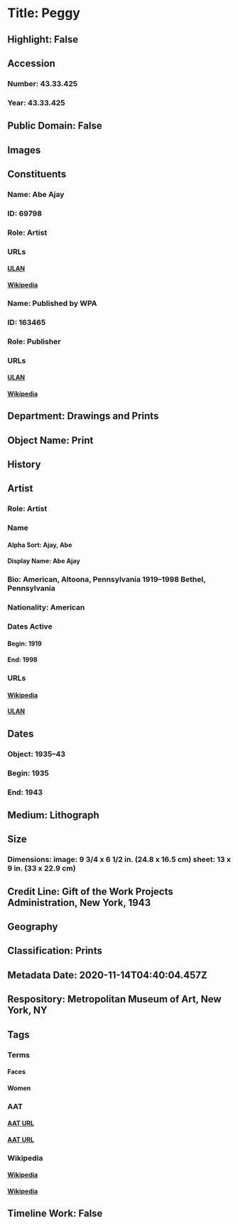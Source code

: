# Title: Peggy
## Highlight: False
## Accession
### Number: 43.33.425
### Year: 43.33.425
## Public Domain: False
## Images
## Constituents
### Name: Abe Ajay
### ID: 69798
### Role: Artist
### URLs
#### [ULAN](http://vocab.getty.edu/page/ulan/500009952)
#### [Wikipedia](https://www.wikidata.org/wiki/Q4666360)
### Name: Published by WPA
### ID: 163465
### Role: Publisher
### URLs
#### [ULAN](http://vocab.getty.edu/page/ulan/500227524)
#### [Wikipedia](https://www.wikidata.org/wiki/Q1200079)
## Department: Drawings and Prints
## Object Name: Print
## History
## Artist
### Role: Artist
### Name
#### Alpha Sort: Ajay, Abe
#### Display Name: Abe Ajay
### Bio: American, Altoona, Pennsylvania 1919–1998 Bethel, Pennsylvania
### Nationality: American
### Dates Active
#### Begin: 1919
#### End: 1998
### URLs
#### [Wikipedia](https://www.wikidata.org/wiki/Q4666360)
#### [ULAN](http://vocab.getty.edu/page/ulan/500009952)
## Dates
### Object: 1935–43
### Begin: 1935
### End: 1943
## Medium: Lithograph
## Size
### Dimensions: image: 9 3/4 x 6 1/2 in. (24.8 x 16.5 cm) sheet: 13 x 9 in. (33 x 22.9 cm)
## Credit Line: Gift of the Work Projects Administration, New York, 1943
## Geography
## Classification: Prints
## Metadata Date: 2020-11-14T04:40:04.457Z
## Respository: Metropolitan Museum of Art, New York, NY
## Tags
### Terms
#### Faces
#### Women
### AAT
#### [AAT URL](http://vocab.getty.edu/page/aat/300251798)
#### [AAT URL](http://vocab.getty.edu/page/aat/300025943)
### Wikipedia
#### [Wikipedia]()
#### [Wikipedia]()
## Timeline Work: False